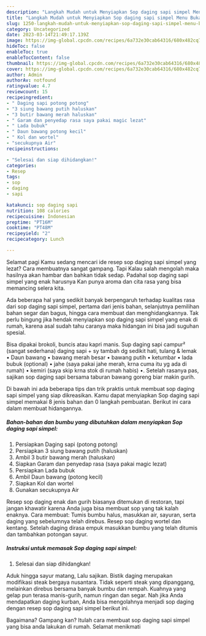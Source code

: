 ```yaml
---
description: "Langkah Mudah untuk Menyiapkan Sop daging sapi simpel Menu Buka Puas"
title: "Langkah Mudah untuk Menyiapkan Sop daging sapi simpel Menu Buka Puas"
slug: 1250-langkah-mudah-untuk-menyiapkan-sop-daging-sapi-simpel-menu-buka-puas
category: Uncategorized
date: 2023-03-14T21:49:17.139Z
image: https://img-global.cpcdn.com/recipes/6a732e30cab64316/680x482cq70/sop-daging-sapi-simpel-foto-resep-utama.jpg
hideToc: false
enableToc: true
enableTocContent: false
thumbnail: https://img-global.cpcdn.com/recipes/6a732e30cab64316/680x482cq70/sop-daging-sapi-simpel-foto-resep-utama.jpg
cover: https://img-global.cpcdn.com/recipes/6a732e30cab64316/680x482cq70/sop-daging-sapi-simpel-foto-resep-utama.jpg
author: Admin
authorAv: notfound
ratingvalue: 4.7
reviewcount: 15
recipeingredient:
- " Daging sapi potong potong"
- "3 siung bawang putih haluskan"
- "3 butir bawang merah haluskan"
- " Garam dan penyedap rasa saya pakai magic lezat"
- " Lada bubuk"
- " Daun bawang potong kecil"
- " Kol dan wortel"
- "secukupnya Air"
recipeinstructions:

- "Selesai dan siap dihidangkan!"
categories:
- Resep
tags:
- sop
- daging
- sapi

katakunci: sop daging sapi 
nutrition: 108 calories
recipecuisine: Indonesian
preptime: "PT16M"
cooktime: "PT48M"
recipeyield: "2"
recipecategory: Lunch

---
```



Selamat pagi Kamu sedang mencari ide resep sop daging sapi simpel yang lezat? Cara membuatnya sangat gampang. Tapi Kalau salah mengolah maka hasilnya akan hambar dan bahkan tidak sedap. Padahal sop daging sapi simpel yang enak harusnya Kan punya aroma dan cita rasa yang bisa memancing selera kita.


Ada beberapa hal yang sedikit banyak berpengaruh terhadap kualitas rasa dari sop daging sapi simpel, pertama dari jenis bahan, selanjutnya pemilihan bahan segar dan bagus, hingga cara membuat dan menghidangkannya. Tak perlu bingung jika hendak menyiapkan sop daging sapi simpel yang enak di rumah, karena asal sudah tahu caranya maka hidangan ini bisa jadi suguhan spesial.

Bisa dipakai brokoli, buncis atau kapri manis. Sup daging sapi campur² (sangat sederhana) daging sapi + sy tambah dg sedikit hati, tulang &amp; lemak • Daun bawang • bawang merah besar • bawang putih • ketumbar • lada bubuk (optional) • jahe (saya pakai jahe merah, krna cuma itu yg ada di rumah) • kemiri (saya skip krna stok di rumah habis) •. Setelah rasanya pas, sajikan sop daging sapi bersama taburan bawang goreng biar makin gurih.


Di bawah ini ada beberapa tips dan trik praktis untuk membuat sop daging sapi simpel yang siap dikreasikan. Kamu dapat menyiapkan Sop daging sapi simpel memakai 8 jenis bahan dan 0 langkah pembuatan. Berikut ini cara dalam membuat hidangannya.

<!--inarticleads1-->

##### Bahan-bahan dan bumbu yang dibutuhkan dalam menyiapkan Sop daging sapi simpel:

1. Persiapkan  Daging sapi (potong potong)
1. Persiapkan 3 siung bawang putih (haluskan)
1. Ambil 3 butir bawang merah (haluskan)
1. Siapkan  Garam dan penyedap rasa (saya pakai magic lezat)
1. Persiapkan  Lada bubuk
1. Ambil  Daun bawang (potong kecil)
1. Siapkan  Kol dan wortel
1. Gunakan secukupnya Air


Resep sop daging enak dan gurih biasanya ditemukan di restoran, tapi jangan khawatir karena Anda juga bisa membuat sop yang tak kalah enaknya. Cara membuat: Tumis bumbu halus, masukkan air, sayuran, serta daging yang sebelumnya telah direbus. Resep sop daging wortel dan kentang. Setelah daging dirasa empuk masukkan bumbu yang telah ditumis dan tambahkan potongan sayur. 

<!--inarticleads2-->

##### Instruksi untuk memasak Sop daging sapi simpel:


1. Selesai dan siap dihidangkan!

Aduk hingga sayur matang, Lalu sajikan. Bistik daging merupakan modifikasi steak bergaya nusantara. Tidak seperti steak yang dipanggang, melainkan direbus bersama banyak bumbu dan rempah. Kuahnya yang gelap pun terasa manis-gurih, namun ringan dan segar. Nah jika Anda mendapatkan daging kurban, Anda bisa mengolahnya menjadi sop daging dengan resep sop daging sapi simpel berikut ini. 

Bagaimana? Gampang kan? Itulah cara membuat sop daging sapi simpel yang bisa anda lakukan di rumah. Selamat menikmati
